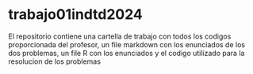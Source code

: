 # trabajo01indtd2024
El repositorio contiene una cartella de trabajo con todos los codigos proporcionada
del profesor, un file markdown con los enunciados de los dos problemas, un file R
con los enunciados y el codigo utilizado para la resolucion de los problemas